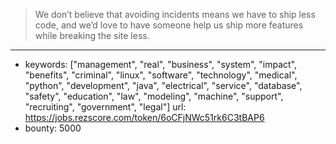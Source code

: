 >We don’t believe that avoiding incidents means we have to ship less code, and we’d love to have someone help us ship more features while breaking the site less.

------
- keywords: ["management", "real", "business", "system", "impact", "benefits", "criminal", "linux", "software", "technology", "medical", "python", "development", "java", "electrical", "service", "database", "safety", "education", "law", "modeling", "machine", "support", "recruiting", "government", "legal"]
url: https://jobs.rezscore.com/token/6oCFjNWc51rk6C3tBAP6
- bounty: 5000
